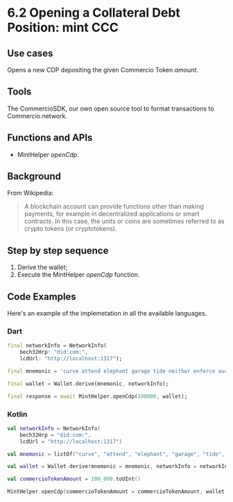 # 6.2 Opening a Collateral Debt Position: mint CCC

## Use cases
Opens a new CDP depositing the given Commercio Token _amount_.

## Tools
The CommercioSDK, our own open source tool to format transactions to Commercio.network.

## Functions and APIs
- MintHelper _openCdp_.

##  Background
From Wikipedia:
> A blockchain account can provide functions other than making payments, for example in decentralized applications or smart contracts. In this case, the units or coins are sometimes referred to as crypto tokens (or cryptotokens). 

## Step by step sequence
1. Derive the wallet;
2. Execute the MintHelper _openCdp_ function.

## Code Examples
Here's an example of the implemetation in all the available languages.

### Dart
```dart
final networkInfo = NetworkInfo(
    bech32Hrp: "did:com:",
    lcdUrl: "http://localhost:1317");

final mnemonic = 'curve attend elephant garage tide neither enforce auction dumb brief divert creek palm equip festival spice race message domain seed ship hunt mercy mail';

final wallet = Wallet.derive(mnemonic, networkInfo);

final response = await MintHelper.openCdp(100000, wallet);
```

### Kotlin
```kotlin
val networkInfo = NetworkInfo(
    bech32Hrp = "did:com:", 
    lcdUrl = "http://localhost:1317")

val mnemonic = listOf("curve", "attend", "elephant", "garage", "tide", "neither", "enforce", "auction", "dumb", "brief", "divert", "creek", "palm", "equip", "festival", "spice", "race", "message", "domain", "seed", "ship", "hunt", "mercy", "mail")

val wallet = Wallet.derive(mnemonic = mnemonic, networkInfo = networkInfo)

val commercioTokenAmount = 100_000.toUInt()

MintHelper.openCdp(commercioTokenAmount = commercioTokenAmount, wallet = wallet)

```